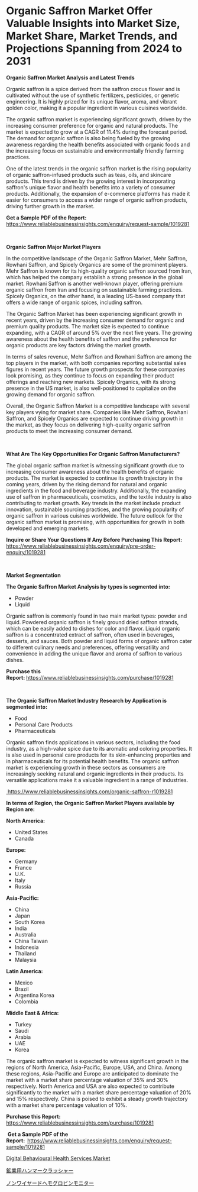 <p><h1>Organic Saffron Market Offer Valuable Insights into Market Size, Market Share, Market Trends, and Projections Spanning from 2024 to 2031</h1></p><p><strong>Organic Saffron Market Analysis and Latest Trends</strong></p>
<p><p>Organic saffron is a spice derived from the saffron crocus flower and is cultivated without the use of synthetic fertilizers, pesticides, or genetic engineering. It is highly prized for its unique flavor, aroma, and vibrant golden color, making it a popular ingredient in various cuisines worldwide. </p><p>The organic saffron market is experiencing significant growth, driven by the increasing consumer preference for organic and natural products. The market is expected to grow at a CAGR of 11.4% during the forecast period. The demand for organic saffron is also being fueled by the growing awareness regarding the health benefits associated with organic foods and the increasing focus on sustainable and environmentally friendly farming practices.</p><p>One of the latest trends in the organic saffron market is the rising popularity of organic saffron-infused products such as teas, oils, and skincare products. This trend is driven by the growing interest in incorporating saffron's unique flavor and health benefits into a variety of consumer products. Additionally, the expansion of e-commerce platforms has made it easier for consumers to access a wider range of organic saffron products, driving further growth in the market.</p></p>
<p><strong>Get a Sample PDF of the Report:&nbsp;</strong> <a href="https://www.reliablebusinessinsights.com/enquiry/request-sample/1019281">https://www.reliablebusinessinsights.com/enquiry/request-sample/1019281</a></p>
<p>&nbsp;</p>
<p><strong>Organic Saffron Major Market Players</strong></p>
<p><p>In the competitive landscape of the Organic Saffron Market, Mehr Saffron, Rowhani Saffron, and Spicely Organics are some of the prominent players. Mehr Saffron is known for its high-quality organic saffron sourced from Iran, which has helped the company establish a strong presence in the global market. Rowhani Saffron is another well-known player, offering premium organic saffron from Iran and focusing on sustainable farming practices. Spicely Organics, on the other hand, is a leading US-based company that offers a wide range of organic spices, including saffron.</p><p>The Organic Saffron Market has been experiencing significant growth in recent years, driven by the increasing consumer demand for organic and premium quality products. The market size is expected to continue expanding, with a CAGR of around 5% over the next five years. The growing awareness about the health benefits of saffron and the preference for organic products are key factors driving the market growth.</p><p>In terms of sales revenue, Mehr Saffron and Rowhani Saffron are among the top players in the market, with both companies reporting substantial sales figures in recent years. The future growth prospects for these companies look promising, as they continue to focus on expanding their product offerings and reaching new markets. Spicely Organics, with its strong presence in the US market, is also well-positioned to capitalize on the growing demand for organic saffron.</p><p>Overall, the Organic Saffron Market is a competitive landscape with several key players vying for market share. Companies like Mehr Saffron, Rowhani Saffron, and Spicely Organics are expected to continue driving growth in the market, as they focus on delivering high-quality organic saffron products to meet the increasing consumer demand.</p></p>
<p>&nbsp;</p>
<p><strong>What Are The Key Opportunities For Organic Saffron Manufacturers?</strong></p>
<p><p>The global organic saffron market is witnessing significant growth due to increasing consumer awareness about the health benefits of organic products. The market is expected to continue its growth trajectory in the coming years, driven by the rising demand for natural and organic ingredients in the food and beverage industry. Additionally, the expanding use of saffron in pharmaceuticals, cosmetics, and the textile industry is also contributing to market growth. Key trends in the market include product innovation, sustainable sourcing practices, and the growing popularity of organic saffron in various cuisines worldwide. The future outlook for the organic saffron market is promising, with opportunities for growth in both developed and emerging markets.</p></p>
<p><strong>Inquire or Share Your Questions If Any Before Purchasing This Report:</strong> <a href="https://www.reliablebusinessinsights.com/enquiry/pre-order-enquiry/1019281">https://www.reliablebusinessinsights.com/enquiry/pre-order-enquiry/1019281</a></p>
<p>&nbsp;</p>
<p><strong>Market Segmentation</strong></p>
<p><strong>The Organic Saffron Market Analysis by types is segmented into:</strong></p>
<p><ul><li>Powder</li><li>Liquid</li></ul></p>
<p><p>Organic saffron is commonly found in two main market types: powder and liquid. Powdered organic saffron is finely ground dried saffron strands, which can be easily added to dishes for color and flavor. Liquid organic saffron is a concentrated extract of saffron, often used in beverages, desserts, and sauces. Both powder and liquid forms of organic saffron cater to different culinary needs and preferences, offering versatility and convenience in adding the unique flavor and aroma of saffron to various dishes.</p></p>
<p><strong>Purchase this Report:&nbsp;</strong><a href="https://www.reliablebusinessinsights.com/purchase/1019281">https://www.reliablebusinessinsights.com/purchase/1019281</a></p>
<p>&nbsp;</p>
<p><strong>The Organic Saffron Market Industry Research by Application is segmented into:</strong></p>
<p><ul><li>Food</li><li>Personal Care Products</li><li>Pharmaceuticals</li></ul></p>
<p><p>Organic saffron finds applications in various sectors, including the food industry, as a high-value spice due to its aromatic and coloring properties. It is also used in personal care products for its skin-enhancing properties and in pharmaceuticals for its potential health benefits. The organic saffron market is experiencing growth in these sectors as consumers are increasingly seeking natural and organic ingredients in their products. Its versatile applications make it a valuable ingredient in a range of industries.</p></p>
<p><a href="https://www.reliablebusinessinsights.com/organic-saffron-r1019281">&nbsp;https://www.reliablebusinessinsights.com/organic-saffron-r1019281</a></p>
<p><strong>In terms of Region, the Organic Saffron Market Players available by Region are:</strong></p>
<p>
    <p> <strong> North America: </strong>
        <ul>
            <li>United States</li>
            <li>Canada</li>
        </ul>
        </p> 
    <p> <strong> Europe: </strong>
        <ul>
            <li>Germany</li>
            <li>France</li>
            <li>U.K.</li>
            <li>Italy</li>
            <li>Russia</li>
        </ul>
        </p> 
    <p> <strong> Asia-Pacific: </strong>
        <ul>
            <li>China</li>
            <li>Japan</li>
            <li>South Korea</li>
            <li>India</li>
            <li>Australia</li>
            <li>China Taiwan</li>
            <li>Indonesia</li>
            <li>Thailand</li>
            <li>Malaysia</li>
        </ul>
        </p> 
    <p> <strong> Latin America: </strong>
        <ul>
            <li>Mexico</li>
            <li>Brazil</li>
            <li>Argentina Korea</li>
            <li>Colombia</li>
        </ul>
        </p> 
    <p> <strong> Middle East & Africa: </strong>
        <ul>
            <li>Turkey</li>
            <li>Saudi</li>
            <li>Arabia</li>
            <li>UAE</li>
            <li>Korea</li>
        </ul>
    </p>
    </p>
<p><p>The organic saffron market is expected to witness significant growth in the regions of North America, Asia-Pacific, Europe, USA, and China. Among these regions, Asia-Pacific and Europe are anticipated to dominate the market with a market share percentage valuation of 35% and 30% respectively. North America and USA are also expected to contribute significantly to the market with a market share percentage valuation of 20% and 15% respectively. China is poised to exhibit a steady growth trajectory with a market share percentage valuation of 10%.</p></p>
<p><strong>Purchase this Report: </strong><a href="https://www.reliablebusinessinsights.com/purchase/1019281">https://www.reliablebusinessinsights.com/purchase/1019281</a></p>
<p>&nbsp;<strong>Get a Sample PDF of the Report:&nbsp;&nbsp;</strong><a href="https://www.reliablebusinessinsights.com/enquiry/request-sample/1019281">https://www.reliablebusinessinsights.com/enquiry/request-sample/1019281</a></p>
<p><strong></strong></p>
<p><p><a href="https://github.com/suitykhatun12/Market-Research-Report-List-1/blob/main/digital-behavioural-health-services-market.md">Digital Behavioural Health Services Market</a></p><p><a href="https://github.com/JessKilback/Market-Research-Report-List-1/blob/main/1796367119416.md">鉱業用ハンマークラッシャー</a></p><p><a href="https://github.com/BoydYundt1/Market-Research-Report-List-1/blob/main/3534317119415.md">ノンワイヤードヘモグロビンモニター</a></p></p>